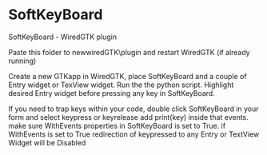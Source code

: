 # SoftKeyBoard
SoftKeyBoard - WiredGTK plugin

Paste this folder to newwiredGTK\plugin and restart WiredGTK (if already running)

Create a new GTKapp in WiredGTK, place SoftKeyBoard and a couple of Entry widget or TexView widget.
Run the the python script. Highlight desired Entry widget before pressing any key in SoftKeyBoard.

If you need to trap keys within your code, double click SoftKeyBoard in your form and select keypress or keyrelease
add print(key) inside that events. make sure WithEvents properties in SoftKeyBoard is set to True. if WithEvents is set to True
redirection of keypressed to any Entry or TextView Widget will be Disabled
